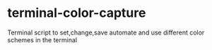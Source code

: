 # terminal-color-capture
Terminal script to set,change,save automate and use different color schemes in the terminal
